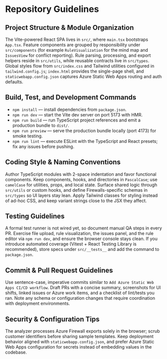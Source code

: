 # Repository Guidelines

## Project Structure & Module Organization
The Vite-powered React SPA lives in `src/`, where `main.tsx` bootstraps `App.tsx`. Feature components are grouped by responsibility under `src/components` (for example `RuleVisualization` for the mind map and `IssuesView` for conflict reporting). Rule parsing, processing, and export helpers reside in `src/utils`, while reusable contracts live in `src/types`. Global styles flow from `src/index.css` and Tailwind utilities configured in `tailwind.config.js`; `index.html` provides the single-page shell, and `staticwebapp.config.json` captures Azure Static Web Apps routing and auth defaults.

## Build, Test, and Development Commands
- `npm install` — install dependencies from `package.json`.
- `npm run dev` — start the Vite dev server on port 5173 with HMR.
- `npm run build` — run TypeScript project references and emit a production bundle to `dist/`.
- `npm run preview` — serve the production bundle locally (port 4173) for smoke testing.
- `npm run lint` — execute ESLint with the TypeScript and React presets; fix any issues before pushing.

## Coding Style & Naming Conventions
Author TypeScript modules with 2-space indentation and favor functional components. Keep components, hooks, and directories in `PascalCase`; use `camelCase` for utilities, props, and local state. Surface shared logic through `src/utils` or custom hooks, and define Firewalls-specific schemas in `src/types` so UI layers stay lean. Apply Tailwind classes for styling instead of ad-hoc CSS, and keep variant strings close to the JSX they affect.

## Testing Guidelines
A formal test runner is not wired yet, so document manual QA steps in every PR. Exercise file upload, rule visualization, the issues panel, and the rule editor via `npm run dev`, and ensure the browser console stays clean. If you introduce automated coverage (Vitest + React Testing Library is recommended), store specs under `src/__tests__` and add the command to `package.json`.

## Commit & Pull Request Guidelines
Use sentence-case, imperative commits similar to `Add Azure Static Web Apps CI/CD workflow`. Draft PRs with a concise summary, screenshots for UI shifts, linked issues or Azure work items, and a checklist of lint/tests you ran. Note any schema or configuration changes that require coordination with deployment environments.

## Security & Configuration Tips
The analyzer processes Azure Firewall exports solely in the browser; scrub customer identifiers before sharing sample templates. Keep deployment behavior aligned with `staticwebapp.config.json`, and prefer Azure Static Web Apps configuration for secrets instead of embedding values in the codebase.
